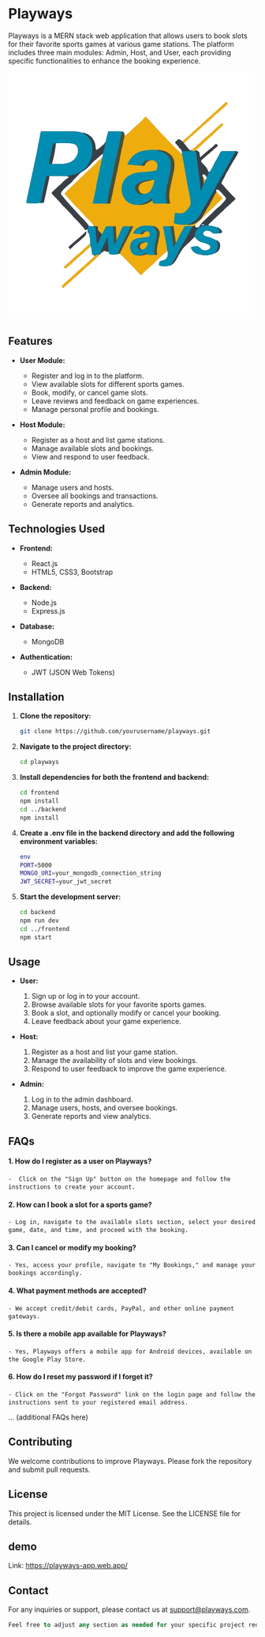 # Playways

Playways is a MERN stack web application that allows users to book slots for their favorite sports games at various game stations. The platform includes three main modules: Admin, Host, and User, each providing specific functionalities to enhance the booking experience.

![Playways Logo](./Logo12-removebg-preview.png)

## Features

- **User Module:**
  - Register and log in to the platform.
  - View available slots for different sports games.
  - Book, modify, or cancel game slots.
  - Leave reviews and feedback on game experiences.
  - Manage personal profile and bookings.

- **Host Module:**
  - Register as a host and list game stations.
  - Manage available slots and bookings.
  - View and respond to user feedback.

- **Admin Module:**
  - Manage users and hosts.
  - Oversee all bookings and transactions.
  - Generate reports and analytics.

## Technologies Used

- **Frontend:**
  - React.js
  - HTML5, CSS3, Bootstrap

- **Backend:**
  - Node.js
  - Express.js

- **Database:**
  - MongoDB

- **Authentication:**
  - JWT (JSON Web Tokens)

## Installation

1. **Clone the repository:**
   ```bash
   git clone https://github.com/yourusername/playways.git
   ```

2. **Navigate to the project directory:**
    ```bash
    cd playways
    ```

3. **Install dependencies for both the frontend and backend:**
    ```bash
    cd frontend
    npm install
    cd ../backend
    npm install
    ```

4. **Create a .env file in the backend directory and add the following environment variables:**
    ```bash
    env
    PORT=5000
    MONGO_URI=your_mongodb_connection_string
    JWT_SECRET=your_jwt_secret
    ```

5. **Start the development server:**
    ```bash
    cd backend
    npm run dev
    cd ../frontend
    npm start
    ```

## Usage

- **User:**
  1. Sign up or log in to your account.
  2. Browse available slots for your favorite sports games.
  3. Book a slot, and optionally modify or cancel your booking.
  4. Leave feedback about your game experience.

- **Host:**
  1. Register as a host and list your game station.
  2. Manage the availability of slots and view bookings.
  3. Respond to user feedback to improve the game experience.

- **Admin:**
  1. Log in to the admin dashboard.
  2. Manage users, hosts, and oversee bookings.
  3. Generate reports and view analytics.

## FAQs

#### 1. How do I register as a user on Playways?
    -  Click on the "Sign Up" button on the homepage and follow the instructions to create your account.

#### 2. How can I book a slot for a sports game?
    - Log in, navigate to the available slots section, select your desired game, date, and time, and proceed with the booking.

#### 3. Can I cancel or modify my booking?
    - Yes, access your profile, navigate to "My Bookings," and manage your bookings accordingly.

#### 4. What payment methods are accepted?
    - We accept credit/debit cards, PayPal, and other online payment gateways.

#### 5. Is there a mobile app available for Playways?
    - Yes, Playways offers a mobile app for Android devices, available on the Google Play Store.

#### 6. How do I reset my password if I forget it?
    - Click on the "Forgot Password" link on the login page and follow the instructions sent to your registered email address.
    
... (additional FAQs here)

## Contributing
We welcome contributions to improve Playways. Please fork the repository and submit pull requests.

## License
This project is licensed under the MIT License. See the LICENSE file for details.

## demo
Link: https://playways-app.web.app/

## Contact
For any inquiries or support, please contact us at support@playways.com.

```sql
Feel free to adjust any section as needed for your specific project requirements!
```
